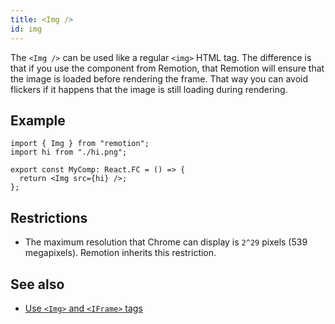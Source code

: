 ```yaml
---
title: <Img />
id: img
---
```


The `<Img />` can be used like a regular `<img>` HTML tag.
The difference is that if you use the component from Remotion, that Remotion will ensure that the image is loaded before rendering the frame. That way you can avoid flickers if it happens that the image is still loading during rendering.

## Example

```tsx twoslash
import { Img } from "remotion";
import hi from "./hi.png";

export const MyComp: React.FC = () => {
  return <Img src={hi} />;
};
```

## Restrictions

- The maximum resolution that Chrome can display is `2^29` pixels (539 megapixels). Remotion inherits this restriction.

## See also

- [Use `<Img>` and `<IFrame>` tags](/docs/use-img-and-iframe)
